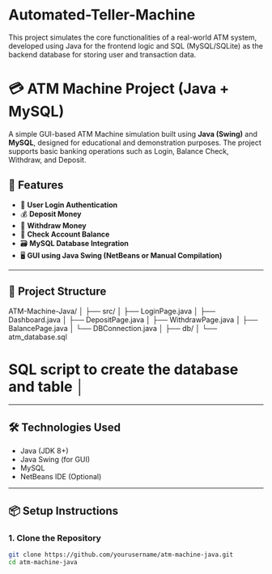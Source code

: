 # Automated-Teller-Machine
This project simulates the core functionalities of a real-world ATM system, developed using Java for the frontend logic and SQL (MySQL/SQLite) as the backend database for storing user and transaction data.
# 💳 ATM Machine Project (Java + MySQL)

A simple GUI-based ATM Machine simulation built using **Java (Swing)** and **MySQL**, designed for educational and demonstration purposes. The project supports basic banking operations such as Login, Balance Check, Withdraw, and Deposit.

## 🚀 Features

- 🔐 **User Login Authentication**
- 💰 **Deposit Money**
- 💸 **Withdraw Money**
- 🧾 **Check Account Balance**
- 🗃️ **MySQL Database Integration**
- 🖥️ **GUI using Java Swing (NetBeans or Manual Compilation)**

---

## 🧱 Project Structure

ATM-Machine-Java/ │ ├── src/ │ ├── LoginPage.java │ ├── Dashboard.java │ ├── DepositPage.java │ ├── WithdrawPage.java │ ├── BalancePage.java │ └── DBConnection.java │ ├── db/ │ └── atm_database.sql
# SQL script to create the database and table │


---

## 🛠️ Technologies Used

- Java (JDK 8+)
- Java Swing (for GUI)
- MySQL
- NetBeans IDE (Optional)

---

## 📦 Setup Instructions

### 1. Clone the Repository

```bash
git clone https://github.com/yourusername/atm-machine-java.git
cd atm-machine-java
